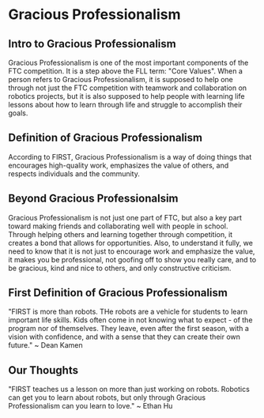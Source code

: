 Gracious Professionalism
========================

## Intro to Gracious Professionalism

Gracious Professionalism is one of the most important components of the FTC competition. It is a step above the FLL term: "Core Values".
When a person refers to Gracious Professionalism, it is supposed to help one through not just the FTC competition with teamwork and 
collaboration on robotics projects, but it is also supposed to help people with learning life lessons about how to learn through life and
struggle to accomplish their goals.

## Definition of Gracious Professionalism

According to FIRST, Gracious Professionalism is a way of doing things that encourages high-quality work, emphasizes the value of others, and respects individuals and the community. 

## Beyond Gracious Professionalsim

Gracious Professionalism is not just one part of FTC, but also a key part toward making friends and collaborating well with people in
school. Through helping others and learning together through competition, it creates a bond that allows for opportunities. Also, to understand it fully, we need to know that it is not just to encourage work and emphasize the value, it makes you be professional, not goofing off to show you really care, and to be gracious, kind and nice to others, and only constructive criticism.

## First Definition of Gracious Professionalism

"FIRST is more than robots. THe robots are a vehicle for students to learn important life skills. Kids often come in not knowing what
to expect - of the program nor of themselves. They leave, even after the first season, with a vision with confidence, and with a sense
that they can create their own future." ~ Dean Kamen

## Our Thoughts

"FIRST teaches us a lesson on more than just working on robots. Robotics can get you to learn about robots, but only through Gracious Professionalism can you learn to love." ~ Ethan Hu

